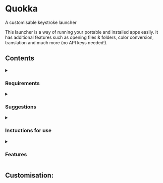 # Quokka
A customisable keystroke launcher

This launcher is a way of running your portable and installed apps easily. It has additional features such as opening files & folders, color conversion, translation and much more (no API keys needed!).

## Contents
<details><summary><h3>Requirements</h3></summary><p>
 - A computer running Windows 7 or higher<br>
 - A Windows defender exclusion for the location of the exe<br>
&nbsp;&nbsp;Add exclusions to any other anti-malware software that is installed
 <br>&nbsp;&nbsp;on your computer; you do not want the software to mistake the app for viruses or other malware.
</p></details>
<details><summary><h3>Suggestions</h3></summary><p>
- Creating a task in Task Scheduler to run the launcher at startup
</p></details>
<details><summary><h3>Instuctions for use</h3></summary><p>
 <h4>Starting the application</h4>
1. Run the app and use the global shortcut (Alt + Space) to open the search bar.
 <br>&nbsp;&nbsp;&nbsp;&nbsp;You can search for the item you want in the search field<br>
2. Select your item by using the arrow keys<br>
3. Press enter to execute the shortcut
<h4>Closing the application</h4>
1. right-click the launcher icon in the system tray<br>
2. select 'exit'
</p></details>
<details><summary><h3>Features</h3></summary><p>
<h4>Themes</h4>
![DefaultTheme]()<br>
![ExampleTheme1]()<br>
![ExampleTheme2]()
![ExampleTheme3]()
<h4>App Launcher</h4>
![AppLauncher]()
<img src="https://raw.githubusercontent.com/Faeq-F/Quokka/main/docs/screenshots/AllAppsCommand.png" />
<br>
<h4>Portable Application launcher</h4>
![PortableAppLauncher]()
<br>
<h4>File / Folder search</h4>
![FileSearch]()
![FileSearch]()
<br>
<h4>Color space conversion</h4>
 <img src="https://raw.githubusercontent.com/Faeq-F/Quokka/main/docs/screenshots/colorHex.png" />
<img src="https://raw.githubusercontent.com/Faeq-F/Quokka/main/docs/screenshots/colorRgb1.png" />
![ColorConvert](https://raw.githubusercontent.com/Faeq-F/Quokka/main/docs/screenshots/colorRgb2.png)
![ColorConvert](https://raw.githubusercontent.com/Faeq-F/Quokka/main/docs/screenshots/colorRgb3.png)
<br>
<h4>Translation</h4>
![Translation](https://raw.githubusercontent.com/Faeq-F/Quokka/main/docs/screenshots/translate1.png)
![Translation](https://raw.githubusercontent.com/Faeq-F/Quokka/main/docs/screenshots/translate2.png)
![Translation](https://raw.githubusercontent.com/Faeq-F/Quokka/main/docs/screenshots/translate3.png)
<br>
<h4>Unit conversion</h4>
![UnitConvert](https://raw.githubusercontent.com/Faeq-F/Quokka/main/docs/screenshots/UnitConversion1.png)
![UnitConvert](https://raw.githubusercontent.com/Faeq-F/Quokka/main/docs/screenshots/unitConversion2.png)
<br>
<h4>Currency conversion</h4>
![CurrencyConvert](https://raw.githubusercontent.com/Faeq-F/Quokka/main/docs/screenshots/currency1.png)
![CurrencyConvert](https://raw.githubusercontent.com/Faeq-F/Quokka/main/docs/screenshots/currency2.png)
<br>
<h4>Unicode character lookup</h4>
![UnicodeLookup](https://raw.githubusercontent.com/Faeq-F/Quokka/main/docs/screenshots/charTheta.png)
![UnicodeLookup](https://raw.githubusercontent.com/Faeq-F/Quokka/main/docs/screenshots/charAccent.png)
<br>
<h4>Emoji lookup</h4>
![EmojiLookup](https://raw.githubusercontent.com/Faeq-F/Quokka/main/docs/screenshots/EmojiSmile.png)
![EmojiLookup](https://raw.githubusercontent.com/Faeq-F/Quokka/main/docs/screenshots/EmojiMoon.png)
<br>
<h4>Web search</h4>
![WebSearch]()
<br>
<h4>Calculator</h4>
![Calculator](https://raw.githubusercontent.com/Faeq-F/Quokka/main/docs/screenshots/calc1.png)
![Calculator](https://raw.githubusercontent.com/Faeq-F/Quokka/main/docs/screenshots/calc2.png)
<br>
<h4>Power commands</h4>
![PowerCommands]()
<br>
<h4>System IP & MAC address</h4>
![IP&MAC]()
<br>
<h4>Powershell command launcher</h4>
![Powershell]()
<br>
<h4>Wikipedia search</h4>
![WikipediaSearch1](https://raw.githubusercontent.com/Faeq-F/Quokka/main/docs/screenshots/wiki1.png)
![WikipediaSearch2](https://raw.githubusercontent.com/Faeq-F/Quokka/main/docs/screenshots/wiki2.png)
<br>
<h4>Dictionary</h4>
![Dictionary](https://raw.githubusercontent.com/Faeq-F/Quokka/main/docs/QuokkaPreview.png)
![Dictionary2](https://raw.githubusercontent.com/Faeq-F/Quokka/main/docs/screenshots/dictionary2.png)
</p></details>




## Customisation:
